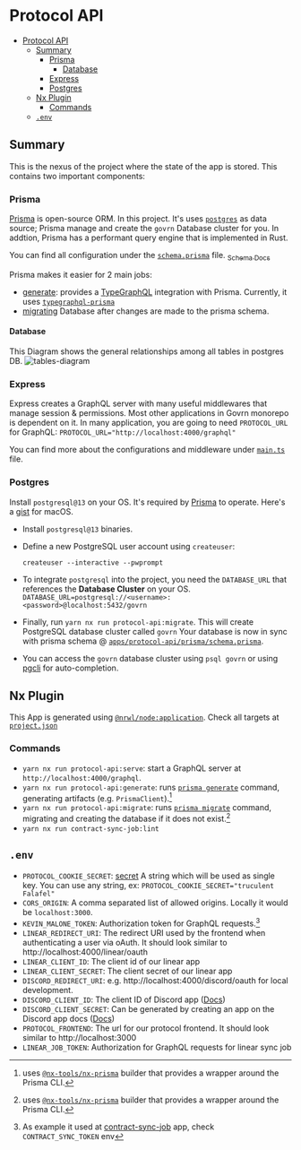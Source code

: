 # Protocol API

- [Protocol API](#protocol-api)
  - [Summary](#summary)
    - [Prisma](#prisma)
      - [Database](#database)
    - [Express](#express)
    - [Postgres](#postgres)
  - [Nx Plugin](#nx-plugin)
    - [Commands](#commands)
  - [`.env`](#env)

## Summary

This is the nexus of the project where the state of the app is stored. This contains two important components:

### Prisma

[Prisma](https://www.prisma.io/docs/) is open-source ORM. In this project. It's uses [`postgres`](../../README.md#postgres) as data source; Prisma manage and create the `govrn` Database cluster for you. In addtion, Prisma has a performant query engine that is implemented in Rust.

You can find all configuration under the [`schema.prisma`](./src/prisma/schema.prisma) file. [<sub>Schema Docs</sub>](https://www.prisma.io/docs/guides/database/developing-with-prisma-migrate#create-migrations)

Prisma makes it easier for 2 main jobs:

- [generate](#generate): provides a [TypeGraphQL](https://typegraphql.com/) integration with Prisma. Currently, it uses [`typegraphql-prisma`](https://github.com/MichalLytek/typegraphql-prisma)
- [migrating](https://www.prisma.io/docs/guides/database/developing-with-prisma-migrate#create-migrations) Database after changes are made to the prisma schema.

#### Database

This Diagram shows the general relationships among all tables in postgres DB.
![tables-diagram]

### Express

Express creates a GraphQL server with many useful middlewares that manage session & permissions. Most other applications in Govrn monorepo is dependent on it. In many application, you are going to need `PROTOCOL_URL` for GraphQL:
`PROTOCOL_URL="http://localhost:4000/graphql"`

You can find more about the configurations and middleware under [`main.ts`](./src/main.ts) file.

### Postgres

Install `postgresql@13` on your OS. It's required by [Prisma](#prisma) to operate.
Here's a [gist](https://gist.github.com/amrro/e996f84610f074bc2d734f52356be01f) for macOS.

- Install `postgresql@13` binaries.
- Define a new PostgreSQL user account using `createuser`:

  `createuser --interactive --pwprompt`

- To integrate `postgresql` into the project, you need the `DATABASE_URL` that references the **Database Cluster** on your OS.
  `DATABASE_URL=postgresql://<username>:<password>@localhost:5432/govrn`
- Finally, run `yarn nx run protocol-api:migrate`. This will create PostgreSQL database cluster called `govrn`
  Your database is now in sync with prisma schema @ [`apps/protocol-api/prisma/schema.prisma`](./src/prisma/schema.prisma).
- You can access the `govrn` database cluster using `psql govrn` or using [pgcli](https://github.com/dbcli/pgcli) for auto-completion.

## Nx Plugin

This App is generated using [`@nrwl/node:application`](https://nx.dev/packages/node/generators/application). Check all targets at [`project.json`](./project.json)

### Commands

- `yarn nx run protocol-api:serve`: start a GraphQL server at `http://localhost:4000/graphql`.
- `yarn nx run protocol-api:generate`: runs [`prisma generate`](https://www.prisma.io/docs/reference/api-reference/command-reference#generate) command, generating artifacts (e.g. `PrismaClient`).[^1]
- `yarn nx run protocol-api:migrate`: runs [`prisma migrate`](https://www.prisma.io/docs/reference/api-reference/command-reference#prisma-migrate) command, migrating and creating the database if it does not exist.[^1]
- `yarn nx run contract-sync-job:lint`

## `.env`

- `PROTOCOL_COOKIE_SECRET`: [secret](https://github.com/expressjs/cookie-session#secret) A string which will be used as single key. You can use any string, ex: `PROTOCOL_COOKIE_SECRET="truculent Falafel"`
- `CORS_ORIGIN`: A comma separated list of allowed origins. Locally it would be `localhost:3000`.
- `KEVIN_MALONE_TOKEN`: Authorization token for GraphQL requests.[^2]
- `LINEAR_REDIRECT_URI`: The redirect URI used by the frontend when authenticating a user via oAuth. It should look similar to http://localhost:4000/linear/oauth
- `LINEAR_CLIENT_ID`: The client id of our linear app
- `LINEAR_CLIENT_SECRET`: The client secret of our linear app
- `DISCORD_REDIRECT_URI`: e.g. http://localhost:4000/discord/oauth for local development.
- `DISCORD_CLIENT_ID`: The client ID of Discord app ([Docs](https://discord.com/developers/docs/topics/oauth2))
- `DISCORD_CLIENT_SECRET`: Can be generated by creating an app on the Discord app docs ([Docs](https://discord.com/developers/docs/topics/oauth2))
- `PROTOCOL_FRONTEND`: The url for our protocol frontend. It should look similar to http://localhost:3000
- `LINEAR_JOB_TOKEN`: Authorization for GraphQL requests for linear sync job

[^1]: uses [`@nx-tools/nx-prisma`](https://github.com/nx-tools/nx-tools/tree/main/packages/nx-prisma) builder that provides a wrapper around the Prisma CLI.
[^2]: As example it used at [contract-sync-job](../../apps/contract-sync-job/) app, check `CONTRACT_SYNC_TOKEN` env

[tables-diagram]: https://i.imgur.com/gETbxIF.png
